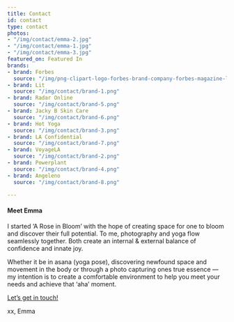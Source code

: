 ```yaml
---
title: Contact
id: contact
type: contact
photos:
- "/img/contact/emma-2.jpg"
- "/img/contact/emma-1.jpg"
- "/img/contact/emma-3.jpg"
featured_on: Featured In
brands:
- brand: Forbes
  source: "/img/png-clipart-logo-forbes-brand-company-forbes-magazine-logo-company-text-1.png"
- brand: Lit
  source: "/img/contact/brand-1.png"
- brand: Radar Online
  source: "/img/contact/brand-5.png"
- brand: Jacky B Skin Care
  source: "/img/contact/brand-6.png"
- brand: Hot Yoga
  source: "/img/contact/brand-3.png"
- brand: LA Confidential
  source: "/img/contact/brand-7.png"
- brand: VoyageLA
  source: "/img/contact/brand-2.png"
- brand: Powerplant
  source: "/img/contact/brand-4.png"
- brand: Angeleno
  source: "/img/contact/brand-8.png"

---
```

#### Meet Emma

I started ‘A Rose in Bloom’ with the hope of creating space for one to bloom and discover their full potential. To me, photography and yoga flow seamlessly together. Both create an internal & external balance of confidence and innate joy.

Whether it be in asana (yoga pose), discovering newfound space and movement in the body or through a photo capturing ones true essence — my intention is to create a comfortable environment to help you meet your needs and achieve that ‘aha’ moment.

[Let’s get in touch!](#contact-form)

xx, Emma